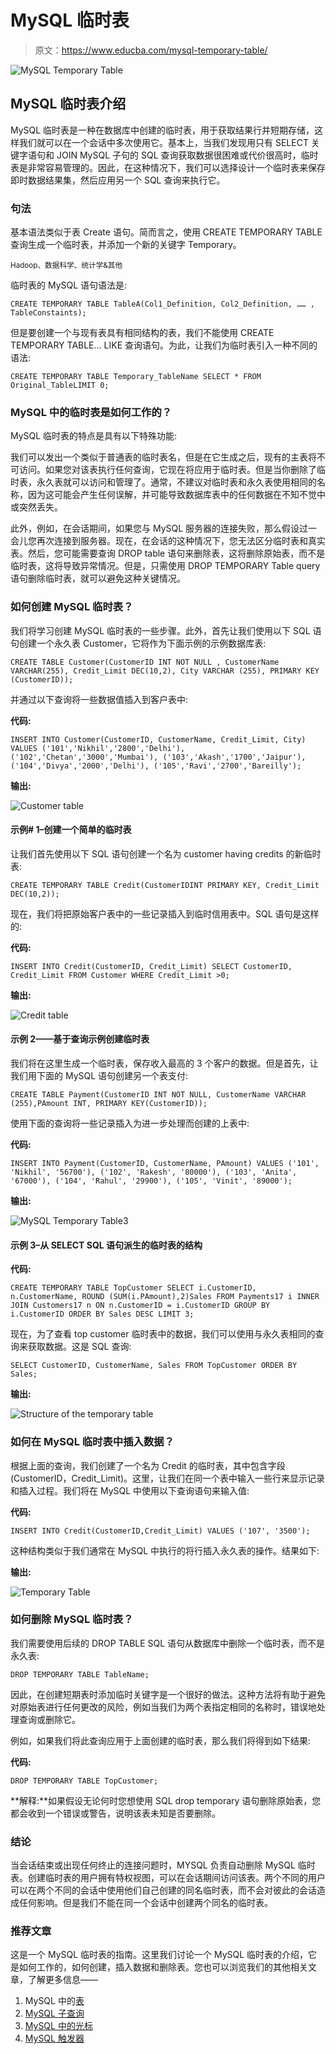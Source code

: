 # MySQL 临时表

> 原文：<https://www.educba.com/mysql-temporary-table/>

![MySQL Temporary Table](img/1b0e48d03aac158accffe290a3988f31.png)



## MySQL 临时表介绍

MySQL 临时表是一种在数据库中创建的临时表，用于获取结果行并短期存储，这样我们就可以在一个会话中多次使用它。基本上，当我们发现用只有 SELECT 关键字语句和 JOIN MySQL 子句的 SQL 查询获取数据很困难或代价很高时，临时表是非常容易管理的。因此，在这种情况下，我们可以选择设计一个临时表来保存即时数据结果集，然后应用另一个 SQL 查询来执行它。

### 句法

基本语法类似于表 Create 语句。简而言之，使用 CREATE TEMPORARY TABLE 查询生成一个临时表，并添加一个新的关键字 Temporary。

<small>Hadoop、数据科学、统计学&其他</small>

临时表的 MySQL 语句语法是:

`CREATE TEMPORARY TABLE TableA(Col1_Definition, Col2_Definition, …… , TableConstaints);`

但是要创建一个与现有表具有相同结构的表，我们不能使用 CREATE TEMPORARY TABLE… LIKE 查询语句。为此，让我们为临时表引入一种不同的语法:

`CREATE TEMPORARY TABLE Temporary_TableName
SELECT * FROM Original_TableLIMIT 0;`

### MySQL 中的临时表是如何工作的？

MySQL 临时表的特点是具有以下特殊功能:

我们可以发出一个类似于普通表的临时表名，但是在它生成之后，现有的主表将不可访问。如果您对该表执行任何查询，它现在将应用于临时表。但是当你删除了临时表，永久表就可以访问和管理了。通常，不建议对临时表和永久表使用相同的名称，因为这可能会产生任何误解，并可能导致数据库表中的任何数据在不知不觉中或突然丢失。

此外，例如，在会话期间，如果您与 MySQL 服务器的连接失败，那么假设过一会儿您再次连接到服务器。现在，在会话的这种情况下，您无法区分临时表和真实表。然后，您可能需要查询 DROP table 语句来删除表，这将删除原始表，而不是临时表，这将导致异常情况。但是，只需使用 DROP TEMPORARY Table query 语句删除临时表，就可以避免这种关键情况。

### 如何创建 MySQL 临时表？

我们将学习创建 MySQL 临时表的一些步骤。此外，首先让我们使用以下 SQL 语句创建一个永久表 Customer，它将作为下面示例的示例数据库表:

`CREATE TABLE Customer(CustomerID INT NOT NULL , CustomerName VARCHAR(255), Credit_Limit DEC(10,2), City VARCHAR (255), PRIMARY KEY (CustomerID));`

并通过以下查询将一些数据值插入到客户表中:

**代码:**

`INSERT INTO Customer(CustomerID, CustomerName, Credit_Limit, City) VALUES ('101','Nikhil','2800','Delhi'),
('102','Chetan','3000','Mumbai'),
('103','Akash','1700','Jaipur'),
('104','Divya','2000','Delhi'),
('105','Ravi','2700','Bareilly');`

**输出:**

![Customer table ](img/9716e4516c4dc01e90a6a6105440f596.png)



#### 示例# 1–创建一个简单的临时表

让我们首先使用以下 SQL 语句创建一个名为 customer having credits 的新临时表:

`CREATE TEMPORARY TABLE Credit(CustomerIDINT PRIMARY KEY, Credit_Limit DEC(10,2));`

现在，我们将把原始客户表中的一些记录插入到临时信用表中。SQL 语句是这样的:

**代码:**

`INSERT INTO Credit(CustomerID, Credit_Limit)
SELECT CustomerID, Credit_Limit FROM Customer WHERE Credit_Limit >0;`

**输出:**

![Credit table](img/7e474fe08d03bcc5aa9dc8129cc1f82e.png)



#### 示例 2——基于查询示例创建临时表

我们将在这里生成一个临时表，保存收入最高的 3 个客户的数据。但是首先，让我们用下面的 MySQL 语句创建另一个表支付:

`CREATE TABLE Payment(CustomerID INT NOT NULL, CustomerName VARCHAR (255),PAmount INT, PRIMARY KEY(CustomerID));`

使用下面的查询将一些记录插入为进一步处理而创建的上表中:

**代码:**

`INSERT INTO Payment(CustomerID, CustomerName, PAmount) VALUES
('101', 'Nikhil', '56700'),
('102', 'Rakesh', '80000'),
('103', 'Anita', '67000'),
('104', 'Rahul', '29900'),
('105', 'Vinit', '89000');`

**输出:**

![MySQL Temporary Table3](img/8eb787daa73d273d1257ae41b8a3d127.png)



#### 示例 3–从 SELECT SQL 语句派生的临时表的结构

**代码:**

`CREATE TEMPORARY TABLE TopCustomer
SELECT i.CustomerID, n.CustomerName, ROUND (SUM(i.PAmount),2)Sales
FROM Payments17 i INNER JOIN Customers17 n ON
n.CustomerID = i.CustomerID GROUP BY i.CustomerID ORDER BY Sales DESC LIMIT 3;`

现在，为了查看 top customer 临时表中的数据，我们可以使用与永久表相同的查询来获取数据。这是 SQL 查询:

`SELECT CustomerID, CustomerName, Sales FROM TopCustomer ORDER BY Sales;`

**输出:**

![Structure of the temporary table](img/b8e613656315877f98c3484e3184464c.png)



### 如何在 MySQL 临时表中插入数据？

根据上面的查询，我们创建了一个名为 Credit 的临时表，其中包含字段(CustomerID，Credit_Limit)。这里，让我们在同一个表中输入一些行来显示记录和插入过程。我们将在 MySQL 中使用以下查询语句来输入值:

**代码:**

`INSERT INTO Credit(CustomerID,Credit_Limit) VALUES ('107', '3500');`

这种结构类似于我们通常在 MySQL 中执行的将行插入永久表的操作。结果如下:

**输出:**

![Temporary Table](img/607bb8bba555a1ccbb32989262042552.png)



### 如何删除 MySQL 临时表？

我们需要使用后续的 DROP TABLE SQL 语句从数据库中删除一个临时表，而不是永久表:

`DROP TEMPORARY TABLE TableName;`

因此，在创建短期表时添加临时关键字是一个很好的做法。这种方法将有助于避免对原始表进行任何更改的风险，例如当我们为两个表指定相同的名称时，错误地处理查询或删除它。

例如，如果我们将此查询应用于上面创建的临时表，那么我们将得到如下结果:

**代码:**

`DROP TEMPORARY TABLE TopCustomer;`

**解释:**如果假设无论何时您想使用 SQL drop temporary 语句删除原始表，您都会收到一个错误或警告，说明该表未知是否要删除。

### 结论

当会话结束或出现任何终止的连接问题时，MYSQL 负责自动删除 MySQL 临时表。创建临时表的用户拥有特权视图，可以在会话期间访问该表。两个不同的用户可以在两个不同的会话中使用他们自己创建的同名临时表，而不会对彼此的会话造成任何影响。但是我们不能在同一个会话中创建两个同名的临时表。

### 推荐文章

这是一个 MySQL 临时表的指南。这里我们讨论一个 MySQL 临时表的介绍，它是如何工作的，如何创建，插入数据和删除表。您也可以浏览我们的其他相关文章，了解更多信息——

1.  MySQL 中的[表](https://www.educba.com/table-in-mysql/)
2.  [MySQL 子查询](https://www.educba.com/mysql-subquery/)
3.  [MySQL 中的光标](https://www.educba.com/cursor-in-mysql/)
4.  [MySQL 触发器](https://www.educba.com/mysql-trigger/)





